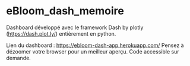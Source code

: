 # eBloom_dash_memoire

Dashboard développé avec le framework Dash by plotly (https://dash.plot.ly/) entièrement en python. 

Lien du dashboard : https://ebloom-dash-app.herokuapp.com/
Pensez à dézoomer votre browser pour un meilleur aperçu. Code accessible sur demande. 

